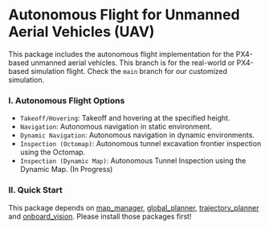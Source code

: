 # Autonomous Flight for Unmanned Aerial Vehicles (UAV)

This package includes the autonomous flight implementation for the PX4-based unmanned aerial vehicles. This branch is for the real-world or PX4-based simulation flight. Check the ```main``` branch for our customized simulation.


### I. Autonomous Flight Options
  - ```Takeoff/Hovering```: Takeoff and hovering at the specified height. 
  - ```Navigation```: Autonomous navigation in static environment.  
  - ```Dynamic Navigation```: Autonomous navigation in dynamic environments.
  - ```Inspection (Octomap)```: Autonomous tunnel excavation frontier inspection using the Octomap.
  - ```Inspection (Dynamic Map)```: Autonomous Tunnel Inspection using the Dynamic Map. (In Progress)


### II. Quick Start
This package depends on [map_manager](https://github.com/Zhefan-Xu/map_manager), [global_planner](https://github.com/Zhefan-Xu/global_planner), [trajectory_planner](https://github.com/Zhefan-Xu/trajectory_planner) and [onboard_vision](https://github.com/Zhefan-Xu/onboard_vision). Please install those packages first!
